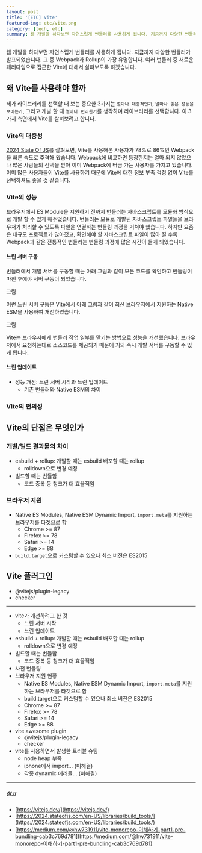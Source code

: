 ```yaml
---
layout: post
title: '[ETC] Vite'
featured-img: etc/vite.png
category: [tech, etc]
summary: 웹 개발을 하다보면 자연스럽게 번들러를 사용하게 됩니다. 지금까지 다양한 번들러가 발표되었습니다. 그 중 Webpack과 Rollup이 가장 유명합니다. 여러 번들러 중 새로운 페러다임으로 접근한 Vite에 대해서 살펴보도록 하겠습니다.
---
```


웹 개발을 하다보면 자연스럽게 번들러를 사용하게 됩니다. 지금까지 다양한 번들러가 발표되었습니다. 그 중 Webpack과 Rollup이 가장 유명합니다. 여러 번들러 중 새로운 페러다임으로 접근한 Vite에 대해서 살펴보도록 하겠습니다.

## 왜 Vite를 사용해야 할까
제가 라이브러리를 선택할 때 보는 중요한 3가지는 `얼마나 대중적인가`, `얼마나 좋은 성능을 보이는가`, 그리고 개발 할 때 `얼마나 편리한가`를 생각하며 라이브러리를 선택합니다. 이 3가지 측면에서 Vite를 살펴보려고 합니다.

### Vite의 대중성
[2024 State Of JS](https://2024.stateofjs.com/en-US/libraries/build_tools/)를 살펴보면, Vite를 사용해본 사용자가 78%로 86%인 Webpack을 빠른 속도로 추격해 왔습니다. Webpack에 비교하면 등장한지는 얼마 되지 않았으나 많은 사람들의 선택을 받아 이미 Webpack에 버금 가는 사용자를 가지고 있습니다. 이미 많은 사용자들이 Vite를 사용하기 때문에 Vite에 대한 정보 부족 걱정 없이 Vite를 선택하셔도 좋을 것 같습니다.

### Vite의 성능
브라우저에서 ES Module을 지원하기 전까지 번들러는 자바스크립트를 모듈화 방식으로 개발 할 수 있게 해주었습니다. 번들러는 모듈로 개발된 자바스크립트 파일들을 브라우저가 처리할 수 있도록 파일을 연결하는 번들링 과정을 거쳐야 했습니다. 하지만 요즘은 대규모 프로젝트가 많아졌고, 확인해야 할 자바스크립트 파일이 많아 질 수록 Webpack과 같은 전통적인 번들러는 번들링 과정에 많은 시간이 들게 되었습니다.

#### 느린 서버 구동
번들러에서 개발 서버를 구동할 때는 아래 그림과 같이 모든 코드를 확인하고 번들링이 마친 후에야 서버 구동이 되었습니다.

~~그림~~

이런 느린 서버 구동은 Vite에서 아래 그림과 같이 최신 브라우저에서 지원하는 Native ESM을 사용하여 개선하였습니다.

~~그림~~

Vite는 브라우저에게 번들러 작업 일부를 맡기는 방법으로 성능을 개선했습니다. 브라우저에서 요청하는대로 소스코드를 제공되기 때문에 거의 즉시 개발 서버를 구동할 수 있게 됩니다.

#### 느린 업데이트

- 성능 개선: 느린 서버 시작과 느린 업데이트
  - 기존 번들러와 Native ESM의 차이

### Vite의 편의성

## Vite의 단점은 무엇인가

### 개발/빌드 결과물의 차이
- esbuild + rollup: 개발할 때는 esbuild 배포할 때는 rollup
  - rolldown으로 변경 예정
- 빌드할 때는 번들함
  - 코드 중복 등 청크가 더 효율적임

### 브라우저 지원
- Native ES Modules, Native ESM Dynamic Import, `import.meta`를 지원하는 브라우저를 타겟으로 함
  - Chrome >= 87
  - Firefox >= 78
  - Safari >= 14
  - Edge >= 88
- `build.target`으로 커스텀할 수 있으나 최소 버전은 ES2015

## Vite 플러그인
- @vitejs/plugin-legacy
- checker

---
- vite가 개선하려고 한 것
  - 느린 서버 시작
  - 느린 업데이트
- esbuild + rollup: 개발할 때는 esbuild 배포할 때는 rollup
  - rolldown으로 변경 예정
- 빌드할 때는 번들함
  - 코드 중복 등 청크가 더 효율적임
- 사전 번들링
- 브라우저 지원 현황
  - Native ES Modules, Native ESM Dynamic Import, `import.meta`를 지원하는 브라우저를 타겟으로 함
  - build.target으로 커스텀할 수 있으나 최소 버전은 ES2015
  - Chrome >= 87
  - Firefox >= 78
  - Safari >= 14
  - Edge >= 88
- vite awesome plugin
  - @vitejs/plugin-legacy
  - checker
- vite를 사용하면서 발생한 트러블 슈팅
  - node heap 부족
  - iphone에서 import... (미해결)
  - 각종 dynamic 에러들... (미해결)
---

##### 참고
- [https://vitejs.dev/](https://vitejs.dev/)
- [https://2024.stateofjs.com/en-US/libraries/build_tools/](https://2024.stateofjs.com/en-US/libraries/build_tools/)
- [https://medium.com/@hw731911/vite-monorepo-이해하기-part1-pre-bundling-cab3c769d781](https://medium.com/@hw731911/vite-monorepo-이해하기-part1-pre-bundling-cab3c769d781)
